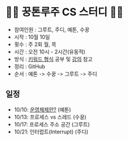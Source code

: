 #  👩‍🏫 꿍톤루주 CS 스터디 🧑‍🏫
- 참여인원 : 그루트, 주디, 예톤, 수꿍
- 시작 : 10월 10일
- 횟수 : 주 2회 월, 목
- 시간 : 오전 10시 - 2시간(유동적)
- 방식 : [키워드 형식](https://github.com/gyoogle/tech-interview-for-developer) 공부 및 [강의](http://www.kocw.net/home/search/kemView.do?kemId=1046323) 참고
- 정리 : GitHub
- 순서 : 예톤 -> 수꿍 -> 그루트 -> 주디
## 일정

- 10/10: [운영체제란?](https://github.com/Groot-94/CS_Study/blob/main/Operating%20System/1.%20운영체제란.md) (예톤)
- 10/13: 프로세스 vs 스레드 (수꿍)
- 10/17: 프로세스 주소 공간 (그루트)
- 10/21: 인터럽트(Interrupt) (주디)

